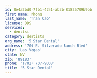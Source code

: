 ```yaml
---
id: 0e4a2bd0-7fb1-42a1-ab3b-81825709b9bb
first_name: Phong
last_name: 'Tran Cao'
license: DDS
services:
  - dentist
category: dentists
org_name: '5 Star Dental'
address: '700 E. Silverado Ranch Blvd'
city: 'Las Vegas'
state: NV
zip: '89183'
phone: '(702) 737-9008'
title: '5 Star Dental'
---
```

